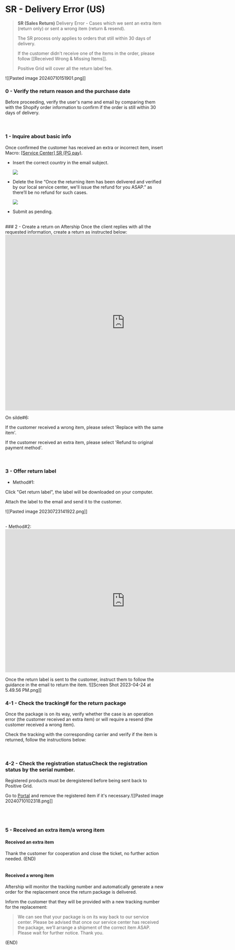 # SR - Delivery Error (US)

> **SR (Sales Return)**
> Delivery Error - Cases which we sent an extra item (return only) or sent a wrong item (return & resend).
> 
> The SR process only applies to orders that still within 30 days of delivery.
> 
> If the customer didn't receive one of the items in the order, please follow [[Received Wrong & Missing Items]].
> 
> Positive Grid will cover all the return label fee.

![[Pasted image 20240710151901.png]]

### 0 - Verify the return reason and the purchase date
Before proceeding, verify the user's name and email by comparing them with the Shopify order information to confirm if the order is still within 30 days of delivery.
<br>
<br>
<br>
### 1 - Inquire about basic info
Once confirmed the customer has received an extra or incorrect item, insert Macro: <u>[Service Center] SR (PG pay)</u>. 
   
- Insert the correct country in the email subject. 
   
   ![](https://lh6.googleusercontent.com/B9WsXkXUGJz2mZjdxPtBNdhj_RA0aMjHmyLJj1KIXhqP0qyvR96VTB1p2ZomNWsFZtsHzU-wiEU_l1jXmEAYUXnDFZco-3TAy3lpaN5J4E5txpc1ENwka_Cs8pbb0Th4-LZ78YfyNngGE_Wpgq3Yceoxndy_vkQcL1eCB4I6OxGB84Kw_yzcHsSZLcrc)
   
- Delete the line “Once the returning item has been delivered and verified by our local service center, we'll issue the refund for you ASAP.” as there’ll be no refund for such cases.
   
   ![](https://lh6.googleusercontent.com/N6UjSRypjb4qMUMHjU8ZLXO2a4XNNP1oqzhmxkbDTZy1avS17DF0zp15XND4wpMGMxARZtSASalri-Z5XPhQDw8VxLigczn9-YI9LQeUS3VuolNhY7SCRetZ1odnGtgCLZ9nk8ZmVOvWEiDbzCYHz1vdT5o_Ze9P3e6iWozUuWWu92VJbAKovsUajk95)
   
- Submit as pending. 

<br>
### 2 - Create a return on Aftership
Once the client replies with all the requested information, create a return as instructed below:

<iframe src="https://docs.google.com/presentation/d/e/2PACX-1vQ3Nvhf-NB8uydO3u-8-iXva9A48PbK1KLtv8HtoIg1T87MxTw33AXtGn1v_YJ_FyExsZRwLQdQ6DF3/embed?start=false&loop=false" frameborder="0" width="760" height="560" allowfullscreen="true" mozallowfullscreen="true" webkitallowfullscreen="true"></iframe>

On silde#6:

If the customer received a wrong item, please select 'Replace with the same item'.

If the customer received an extra item, please select 'Refund to original payment method'.
<br>
<br>
<br>
### 3 - Offer return label

- Method#1:

Click "Get return label", the label will be downloaded on your computer.

Attach the label to the email and send it to the customer.

![[Pasted image 20230723141922.png]]

<br>
- Method#2:
<iframe src="https://docs.google.com/presentation/d/e/2PACX-1vQs3QqZKzBN0o5ipV_h_uIw4eBwK-XNbrj_6iTlMcildrtbDwsA2egFFqC7HB3QwTvN3DW-MHCIRhek/embed?start=false" frameborder="0" width="760" height="456" allowfullscreen="true" mozallowfullscreen="true" webkitallowfullscreen="true"></iframe>

Once the return label is sent to the customer, instruct them to follow the guidance in the email to return the item.
![[Screen Shot 2023-04-24 at 5.49.56 PM.png]]


### 4-1 - Check the tracking# for the return package
Once the package is on its way, verify whether the case is an operation error (the customer received an extra item) or will require a resend (the customer received a wrong item).

Check the tracking with the corresponding carrier and verify if the item is returned, follow the instructions below:
<br>
<br>
<br>
### 4-2 - Check the registration statusCheck the registration status by the serial number. 

Registered products must be deregistered before being sent back to Positive Grid.

Go to [Portal](https://portal.positivegrid.com/warranty/search-warranty-period) and remove the registered item if it's necessary.![[Pasted image 20240710102318.png]]<br>
<br>
<br>
<br>
### 5 - Received an extra item/a wrong item
#### Received an extra item
Thank the customer for cooperation and close the ticket, no further action needed. 
(END)
<br>
<br>
#### Received a wrong item

Aftership will monitor the tracking number and automatically generate a new order for the replacement once the return package is delivered.

Inform the customer that they will be provided with a new tracking number for the replacement:

> We can see that your package is on its way back to our service center. Please be advised that once our service center has received the package, we’ll arrange a shipment of the correct item ASAP. Please wait for further notice. Thank you.

(END)